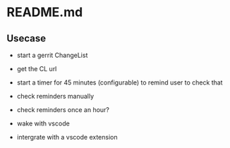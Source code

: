 # README.md

## Usecase

- start a gerrit ChangeList 
- get the CL url
- start a timer for 45 minutes (configurable) to remind user to check that

- check reminders manually
- check reminders once an hour? 

- wake with vscode
- intergrate with a vscode extension